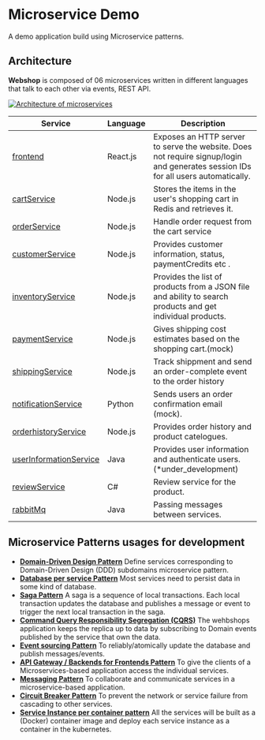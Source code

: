 # Microservice Demo
A demo application build using Microservice patterns.

## Architecture

**Webshop** is composed of 06 microservices written in different
languages that talk to each other via events, REST API.

[![Architecture of
microservices](./architecture_.jpg)](./architecture_.jpg)


| Service                                              | Language      | Description                                                                                                                       |
| ---------------------------------------------------- | ------------- | --------------------------------------------------------------------------------------------------------------------------------- |
| [frontend](./*)                                      | React.js      | Exposes an HTTP server to serve the website. Does not require signup/login and generates session IDs for all users automatically. |
| [cartService](./*)                                   | Node.js       | Stores the items in the user's shopping cart in Redis and retrieves it.                                                           |
| [orderService](./*)                                  | Node.js       | Handle order request from the cart service                        |
| [customerService](./*)                               | Node.js       | Provides customer information, status, paymentCredits etc . |
| [inventoryService](./*)                              | Node.js       | Provides the list of products from a JSON file and ability to search products and get individual products.                        |
| [paymentService](./*)                                | Node.js       | Gives shipping cost estimates based on the shopping cart.(mock)                                |
| [shippingService](./*)                               | Node.js       | Track shippment and send an order-complete event to the order history                                                                                  |
| [notificationService](./*)                           | Python        | Sends users an order confirmation email (mock).                                      |
| [orderhistoryService](./*)                           | Node.js       | Provides order history and product catelogues.                                      
| [userInformationService](./*)                        | Java          | Provides user information and authenticate users. (*under_development)                                                            |
| [reviewService](./*)                                 | C#            | Review service for the product. 
| [rabbitMq](./*)                                      | Java          | Passing messages between services.
  
## Microservice Patterns usages for development

- **[Domain-Driven Design Pattern](https://microservices.io/patterns/decomposition/decompose-by-subdomain.html)**
  Define services corresponding to Domain-Driven Design (DDD) subdomains microservice pattern.
- **[Database per service Pattern](https://microservices.io/patterns/data/database-per-service.html)**
  Most services need to persist data in some kind of database.
- **[Saga Pattern](https://microservices.io/patterns/data/saga.html)**
  A saga is a sequence of local transactions. Each local transaction updates the database and publishes a message or event to trigger the next local transaction in the saga.
- **[Command Query Responsibility Segregation (CQRS)](https://microservices.io/patterns/data/cqrs.html)**
  The wehbshops application keeps the replica up to data by subscribing to Domain events published by the service that own the data.
- **[Event sourcing Pattern](https://microservices.io/patterns/data/event-sourcing.html)**
  To reliably/atomically update the database and publish messages/events.
- **[API Gateway / Backends for Frontends Pattern](https://microservices.io/patterns/apigateway.html)**
  To give the clients of a Microservices-based application access the individual services.
- **[Messaging Pattern](https://microservices.io/patterns/communication-style/messaging.html)**
  To collaborate and communicate services in a microservice-based application.
- **[Circuit Breaker Pattern](https://microservices.io/patterns/reliability/circuit-breaker.html)**
  To prevent the network or service failure from cascading to other services.
- **[Service Instance per container pattern](https://kubernetes.io)**
  All the services will be built as a (Docker) container image and deploy each service instance as a container in the kubernetes.

